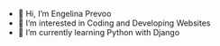 - 👋 Hi, I’m Engelina Prevoo
- 👀 I’m interested in Coding and Developing Websites
- 🌱 I’m currently learning Python with Django


<!---
engelinaprevoo/engelinaprevoo is a ✨ special ✨ repository because its `README.md` (this file) appears on your GitHub profile.
You can click the Preview link to take a look at your changes.
- 💞️ I’m looking to collaborate on ...
- 📫 How to reach me ...
--->
